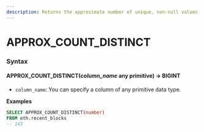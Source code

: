 ```yaml
---
description: Returns the approximate number of unique, non-null values in a column.
---
```


# APPROX\_COUNT\_DISTINCT

### Syntax <a href="#syntax" id="syntax"></a>

#### APPROX\_COUNT\_DISTINCT(_column\_name_ any primitive) → BIGINT <a href="#approx_count_distinctcolumn_name-any-primitive--bigint" id="approx_count_distinctcolumn_name-any-primitive--bigint"></a>

* `column_name`: You can specify a column of any primitive data type.

**Examples**

```sql
SELECT APPROX_COUNT_DISTINCT(number)
FROM eth.recent_blocks
-- 143

```
